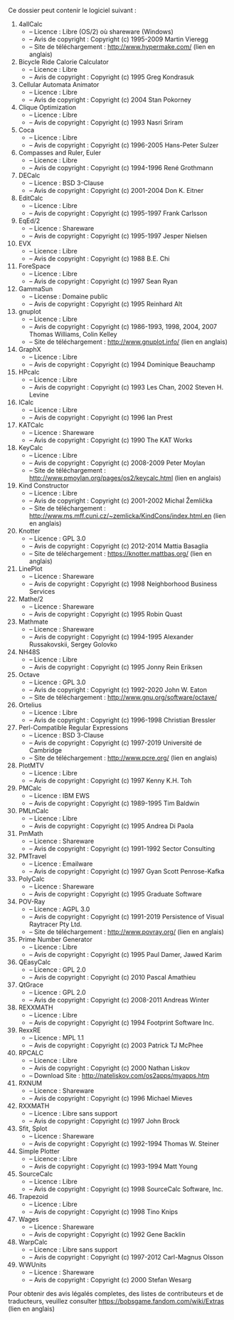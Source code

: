 ﻿Ce dossier peut contenir le logiciel suivant :

1. 4allCalc
   - – Licence : Libre (OS/2) où shareware (Windows)
   - – Avis de copyright : Copyright (c) 1995-2009 Martin Vieregg
   - – Site de téléchargement : http://www.hypermake.com/ (lien en anglais)
2. Bicycle Ride Calorie Calculator
   - – Licence : Libre
   - – Avis de copyright : Copyright (c) 1995 Greg Kondrasuk
3. Cellular Automata Animator
   - – Licence : Libre
   - – Avis de copyright : Copyright (c) 2004 Stan Pokorney
4. Clique Optimization
   - – Licence : Libre
   - – Avis de copyright : Copyright (c) 1993 Nasri Sriram
5. Coca
   - – Licence : Libre
   - – Avis de copyright : Copyright (c) 1996-2005 Hans-Peter Sulzer
6. Compasses and Ruler, Euler
   - – Licence : Libre
   - – Avis de copyright : Copyright (c) 1994-1996 René Grothmann
7. DECalc
   - – Licence : BSD 3-Clause
   - – Avis de copyright : Copyright (c) 2001-2004 Don K. Eitner
8. EditCalc
   - – Licence : Libre
   - – Avis de copyright : Copyright (c) 1995-1997 Frank Carlsson
9. EqEd/2
   - – Licence : Shareware
   - – Avis de copyright : Copyright (c) 1995-1997 Jesper Nielsen
10. EVX
    - – Licence : Libre
    - – Avis de copyright : Copyright (c) 1988 B.E. Chi
11. ForeSpace
    - – Licence : Libre
    - – Avis de copyright : Copyright (c) 1997 Sean Ryan
12. GammaSun
    - – License : Domaine public
    - – Avis de copyright : Copyright (c) 1995 Reinhard Alt
13. gnuplot
    - – Licence : Libre
    - – Avis de copyright : Copyright (c) 1986-1993, 1998, 2004, 2007 Thomas Williams, Colin Kelley
    - – Site de téléchargement : http://www.gnuplot.info/ (lien en anglais)
14. GraphX
    - – Licence : Libre
    - – Avis de copyright : Copyright (c) 1994 Dominique Beauchamp
15. HPcalc
    - – Licence : Libre
    - – Avis de copyright : Copyright (c) 1993 Les Chan, 2002 Steven H. Levine
16. ICalc
    - – Licence : Libre
    - – Avis de copyright : Copyright (c) 1996 Ian Prest
17. KATCalc
    - – Licence : Shareware
    - – Avis de copyright : Copyright (c) 1990 The KAT Works
18. KeyCalc
    - – Licence : Libre
    - – Avis de copyright : Copyright (c) 2008-2009 Peter Moylan
    - – Site de téléchargement : http://www.pmoylan.org/pages/os2/keycalc.html (lien en anglais)
19. Kind Constructor
    - – Licence : Libre
    - – Avis de copyright : Copyright (c) 2001-2002 Michal Žemlička
    - – Site de téléchargement : http://www.ms.mff.cuni.cz/~zemlicka/KindCons/index.html.en (lien en anglais)
20. Knotter
    - – Licence : GPL 3.0
    - – Avis de copyright : Copyright (c) 2012-2014 Mattia Basaglia
    - – Site de téléchargement : https://knotter.mattbas.org/ (lien en anglais)
21. LinePlot
    - – Licence : Shareware
    - – Avis de copyright : Copyright (c) 1998 Neighborhood Business Services
22. Mathe/2
    - – Licence : Shareware
    - – Avis de copyright : Copyright (c) 1995 Robin Quast
23. Mathmate
    - – Licence : Shareware
    - – Avis de copyright : Copyright (c) 1994-1995 Alexander Russakovskii, Sergey Golovko
24. NH48S
    - – Licence : Libre
    - – Avis de copyright : Copyright (c) 1995 Jonny Rein Eriksen
25. Octave
    - – Licence : GPL 3.0
    - – Avis de copyright : Copyright (c) 1992-2020 John W. Eaton
    - – Site de téléchargement : http://www.gnu.org/software/octave/
26. Ortelius
    - – Licence : Libre
    - – Avis de copyright : Copyright (c) 1996-1998 Christian Bressler
27. Perl-Compatible Regular Expressions
    - – Licence : BSD 3-Clause
    - – Avis de copyright : Copyright (c) 1997-2019 Université de Cambridge
    - – Site de téléchargement : http://www.pcre.org/ (lien en anglais)
28. PlotMTV
    - – Licence : Libre
    - – Avis de copyright : Copyright (c) 1997 Kenny K.H. Toh
29. PMCalc
    - – Licence : IBM EWS
    - – Avis de copyright : Copyright (c) 1989-1995 Tim Baldwin
30. PMLnCalc
    - – Licence : Libre
    - – Avis de copyright : Copyright (c) 1995 Andrea Di Paola
31. PmMath
    - – Licence : Shareware
    - – Avis de copyright : Copyright (c) 1991-1992 Sector Consulting
32. PMTravel
    - – Licence : Emailware
    - – Avis de copyright : Copyright (c) 1997 Gyan Scott Penrose-Kafka
33. PolyCalc
    - – Licence : Shareware
    - – Avis de copyright : Copyright (c) 1995 Graduate Software
34. POV-Ray
    - – Licence : AGPL 3.0
    - – Avis de copyright : Copyright (c) 1991-2019 Persistence of Visual Raytracer Pty Ltd.
    - – Site de téléchargement : http://www.povray.org/ (lien en anglais)
35. Prime Number Generator
    - – Licence : Libre
    - – Avis de copyright : Copyright (c) 1995 Paul Damer, Jawed Karim
36. QEasyCalc
    - – Licence : GPL 2.0
    - – Avis de copyright : Copyright (c) 2010 Pascal Amathieu
37. QtGrace
    - – Licence : GPL 2.0
    - – Avis de copyright : Copyright (c) 2008-2011 Andreas Winter
38. REXXMATH
    - – Licence : Libre
    - – Avis de copyright : Copyright (c) 1994 Footprint Software Inc.
39. RexxRE
    - – Licence : MPL 1.1
    - – Avis de copyright : Copyright (c) 2003 Patrick TJ McPhee
40. RPCALC
    - – Licence : Libre
    - – Avis de copyright : Copyright (c) 2000 Nathan Liskov
    - – Download Site : http://nateliskov.com/os2apps/myapps.htm
41. RXNUM
    - – Licence : Shareware
    - – Avis de copyright : Copyright (c) 1996 Michael Mieves
42. RXXMATH
    - – Licence : Libre sans support
    - – Avis de copyright : Copyright (c) 1997 John Brock
43. Sfit, Splot
    - – Licence : Shareware
    - – Avis de copyright : Copyright (c) 1992-1994 Thomas W. Steiner
44. Simple Plotter
    - – Licence : Libre
    - – Avis de copyright : Copyright (c) 1993-1994 Matt Young
45. SourceCalc
    - – Licence : Libre
    - – Avis de copyright : Copyright (c) 1998 SourceCalc Software, Inc.
46. Trapezoid
    - – Licence : Libre
    - – Avis de copyright : Copyright (c) 1998 Tino Knips
47. Wages
    - – Licence : Shareware
    - – Avis de copyright : Copyright (c) 1992 Gene Backlin
48. WarpCalc
    - – Licence : Libre sans support
    - – Avis de copyright : Copyright (c) 1997-2012 Carl-Magnus Olsson
49. WWUnits
    - – Licence : Shareware
    - – Avis de copyright : Copyright (c) 2000 Stefan Wesarg

Pour obtenir des avis légalés completes, des listes de contributeurs et de traducteurs, veuillez consulter https://bobsgame.fandom.com/wiki/Extras (lien en anglais)
